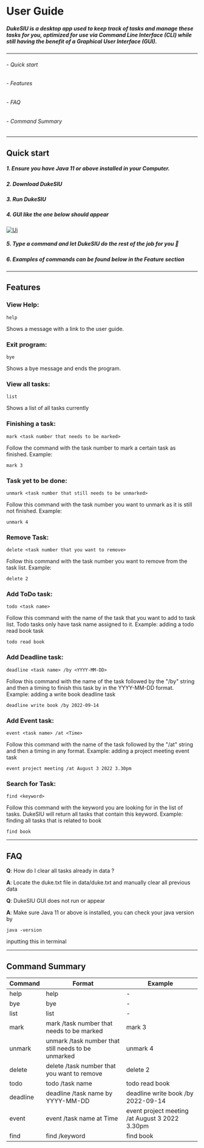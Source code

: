 # User Guide
#####   DukeSIU is a desktop app used to keep track of tasks and manage these tasks for you, optimized for use via **Command Line Interface** (CLI) while still having the benefit of a **Graphical User Interface** (GUI).
------------
###### - Quick start 
###### - Features
###### - FAQ
###### - Command Summary
------------
## Quick start
##### 1. Ensure you have Java 11 or above installed in your Computer.
##### 2. Download DukeSIU
##### 3. Run DukeSIU
##### 4. GUI like the one below should appear 
[![Ui](https://bahamas20.github.io/ip/Ui.png "Ui")](https://bahamas20.github.io/ip/Ui.png "Ui")
##### 5. Type a command and let DukeSIU do the rest of the job for you 🫡
##### 6. Examples of commands can be found below in the Feature section

------------
## Features
### View Help: 

    help
    
Shows a message with a link to the user guide.

### Exit program:


    bye
    
Shows a bye message and ends the program.

### View all tasks:


    list
    
Shows a list of all tasks currently

### Finishing a task:


    mark <task number that needs to be marked>
	
Follow the command with the task number to mark a certain task as finished.
Example:


    mark 3

### Task yet to be done:


    unmark <task number that still needs to be unmarked>
    
Follow this command with the task number you want to unmark as it is still not finished.
Example:


    unmark 4
    
### Remove Task:


    delete <task number that you want to remove>
    
Follow this command with the task number you want to remove from the task list.
Example:


    delete 2

### Add ToDo task:


    todo <task name>
    
Follow this command with the name of the task that you want to add to task list. 
Todo tasks only have task name assigned to it.
Example: adding a todo read book task


    todo read book
    
### Add Deadline task:


    deadline <task name> /by <YYYY-MM-DD>
    
Follow this command with the name of the task followed by the "/by" string and then 
a timing to finish this task by in the YYYY-MM-DD format.
Example: adding a write book deadline task


    deadline write book /by 2022-09-14

### Add Event task:


    event <task name> /at <Time>
    
Follow this command with the name of the task followed by the "/at" string and then
a timing in any format.
Example: adding a project meeting event task


    event project meeting /at August 3 2022 3.30pm

### Search for Task:


    find <keyword>
    
Follow this command with the keyword you are looking for in the list of tasks.
DukeSIU will return all tasks that contain this keyword.
Example: finding all tasks that is related to book


    find book
	

------------



## FAQ

**Q**: How do I clear all tasks already in data ?

**A**: Locate the duke.txt file in data/duke.txt and manually clear all previous data

**Q**: DukeSIU GUI does not run or appear 

**A**: Make sure Java 11 or above is installed, you can check your java version by 


    java -version
    
inputting this in terminal

------------
## Command Summary


|  Command | Format   | Example  |
| ------------ | ------------ | ------------ |
|  help | help  | -  |
| bye  | bye  | -  |
| list  |  list | -  |
|  mark | mark /task number that needs to be marked | mark 3   |
| unmark  | unmark /task number that still needs to be unmarked | unmark 4  |
|  delete | delete /task number that you want to remove  | delete 2  |
| todo  | todo /task name  | todo read book  |
|deadline   |  deadline /task name by YYYY-MM-DD | deadline write book /by 2022-09-14  |
|  event | event /task name at Time | event project meeting /at August 3 2022 3.30pm  |
|  find | find /keyword |  find book |




